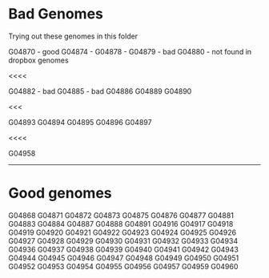 

# Bad Genomes
 

Trying out these genomes in this folder

G04870 - good 
G04874 - 
G04878 - 
G04879 - bad
G04880 - not found in dropbox genomes

<<<< 

G04882 - bad
G04885 - bad
G04886
G04889
G04890

<<<

G04893
G04894
G04895
G04896
G04897

<<<<

G04958


---------------------------------------------------------------------------------------------------------------------------------

# Good genomes

G04868
G04871
G04872
G04873
G04875
G04876
G04877
G04881
G04883
G04884
G04887
G04888
G04891
G04916
G04917
G04918
G04919
G04920
G04921
G04922
G04923
G04924
G04925
G04926
G04927
G04928
G04929
G04930
G04931
G04932
G04933
G04934
G04936
G04937
G04938
G04939
G04940
G04941
G04942
G04943
G04944
G04945
G04946
G04947
G04948
G04949
G04950
G04951
G04952
G04953
G04954
G04955
G04956
G04957
G04959
G04960








